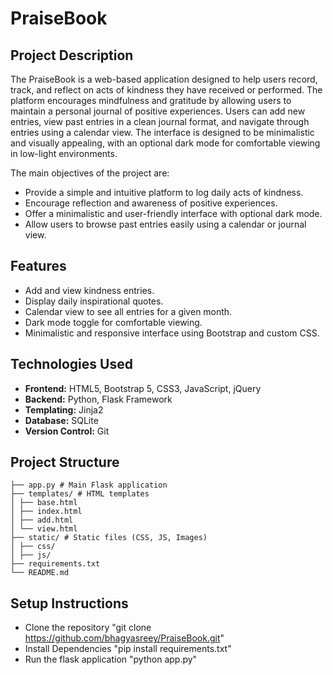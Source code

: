 # PraiseBook

## Project Description
The PraiseBook is a web-based application designed to help users record, track, and reflect on acts of kindness they have received or performed. The platform encourages mindfulness and gratitude by allowing users to maintain a personal journal of positive experiences. Users can add new entries, view past entries in a clean journal format, and navigate through entries using a calendar view. The interface is designed to be minimalistic and visually appealing, with an optional dark mode for comfortable viewing in low-light environments. 

The main objectives of the project are:
- Provide a simple and intuitive platform to log daily acts of kindness.
- Encourage reflection and awareness of positive experiences.
- Offer a minimalistic and user-friendly interface with optional dark mode.
- Allow users to browse past entries easily using a calendar or journal view.

## Features
- Add and view kindness entries.
- Display daily inspirational quotes.
- Calendar view to see all entries for a given month.
- Dark mode toggle for comfortable viewing.
- Minimalistic and responsive interface using Bootstrap and custom CSS.

## Technologies Used
- **Frontend:** HTML5, Bootstrap 5, CSS3, JavaScript, jQuery
- **Backend:** Python, Flask Framework
- **Templating:** Jinja2
- **Database:** SQLite
- **Version Control:** Git

## Project Structure

```project/
├── app.py # Main Flask application
├── templates/ # HTML templates
│ ├── base.html
│ ├── index.html
│ ├── add.html
│ └── view.html
├── static/ # Static files (CSS, JS, Images)
│ ├── css/
│ ├── js/ 
├── requirements.txt
└── README.md
```

## Setup Instructions

- Clone the repository "git clone https://github.com/bhagyasreey/PraiseBook​.git"
- Install Dependencies "pip install requirements.txt"
- Run the flask application "python app.py"

